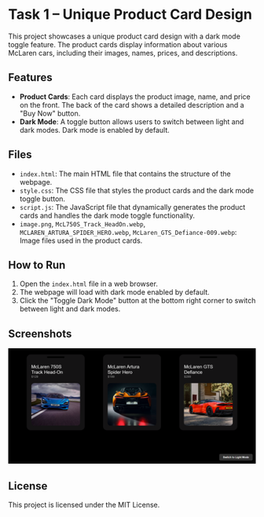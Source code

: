 # Task 1 – Unique Product Card Design

This project showcases a unique product card design with a dark mode toggle feature. The product cards display information about various McLaren cars, including their images, names, prices, and descriptions.

## Features

- **Product Cards**: Each card displays the product image, name, and price on the front. The back of the card shows a detailed description and a "Buy Now" button.
- **Dark Mode**: A toggle button allows users to switch between light and dark modes. Dark mode is enabled by default.

## Files

- `index.html`: The main HTML file that contains the structure of the webpage.
- `style.css`: The CSS file that styles the product cards and the dark mode toggle button.
- `script.js`: The JavaScript file that dynamically generates the product cards and handles the dark mode toggle functionality.
- `image.png`, `McL750S_Track_HeadOn.webp`, `MCLAREN_ARTURA_SPIDER_HERO.webp`, `McLaren_GTS_Defiance-009.webp`: Image files used in the product cards.

## How to Run

1. Open the `index.html` file in a web browser.
2. The webpage will load with dark mode enabled by default.
3. Click the "Toggle Dark Mode" button at the bottom right corner to switch between light and dark modes.

## Screenshots

![Product Cards](image.png)

## License

This project is licensed under the MIT License.